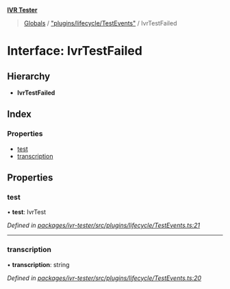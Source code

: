 **[IVR Tester](../README.md)**

> [Globals](../README.md) / ["plugins/lifecycle/TestEvents"](../modules/_plugins_lifecycle_testevents_.md) / IvrTestFailed

# Interface: IvrTestFailed

## Hierarchy

* **IvrTestFailed**

## Index

### Properties

* [test](_plugins_lifecycle_testevents_.ivrtestfailed.md#test)
* [transcription](_plugins_lifecycle_testevents_.ivrtestfailed.md#transcription)

## Properties

### test

•  **test**: IvrTest

*Defined in [packages/ivr-tester/src/plugins/lifecycle/TestEvents.ts:21](https://github.com/SketchingDev/ivr-tester/blob/adf22c5/packages/ivr-tester/src/plugins/lifecycle/TestEvents.ts#L21)*

___

### transcription

•  **transcription**: string

*Defined in [packages/ivr-tester/src/plugins/lifecycle/TestEvents.ts:20](https://github.com/SketchingDev/ivr-tester/blob/adf22c5/packages/ivr-tester/src/plugins/lifecycle/TestEvents.ts#L20)*
